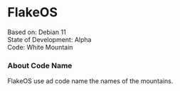 # FlakeOS
Based on:                 Debian 11\
State of Development:     Alpha\
Code:                     White Mountain

### About Code Name
FlakeOS use ad code name the names of the mountains.
